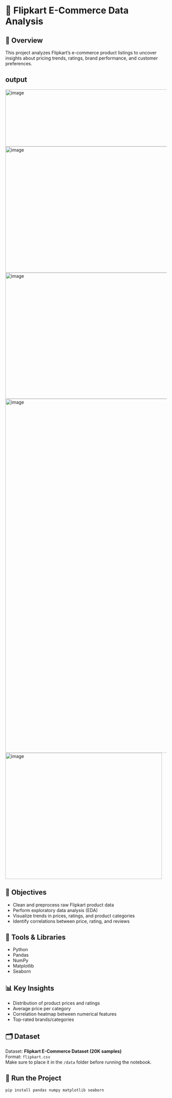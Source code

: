 # 🛒 Flipkart E-Commerce Data Analysis

## 📖 Overview
This project analyzes Flipkart’s e-commerce product listings to uncover insights about pricing trends, ratings, brand performance, and customer preferences.

## output
<img width="697" height="178" alt="image" src="https://github.com/user-attachments/assets/221cf25a-27c1-43c4-a1f5-9cfe15f51868" />
<img width="635" height="393" alt="image" src="https://github.com/user-attachments/assets/e2d46148-5e3f-4222-af81-2dc67e23e797" />
<img width="556" height="393" alt="image" src="https://github.com/user-attachments/assets/92aa53b9-ec54-467d-acb9-835a60d7a113" />
<img width="704" height="1103" alt="image" src="https://github.com/user-attachments/assets/7f797b43-8a43-44e0-b391-829a124c4344" />
<img width="489" height="393" alt="image" src="https://github.com/user-attachments/assets/c0776f9e-25d8-402d-8dff-bfea4dc1193c" />


## 🎯 Objectives
- Clean and preprocess raw Flipkart product data  
- Perform exploratory data analysis (EDA)  
- Visualize trends in prices, ratings, and product categories  
- Identify correlations between price, rating, and reviews  

## 🧠 Tools & Libraries
- Python  
- Pandas  
- NumPy  
- Matplotlib  
- Seaborn  

## 📊 Key Insights
- Distribution of product prices and ratings  
- Average price per category  
- Correlation heatmap between numerical features  
- Top-rated brands/categories  

## 🗂️ Dataset
Dataset: **Flipkart E-Commerce Dataset (20K samples)**  
Format: `flipkart.csv`  
Make sure to place it in the `/data` folder before running the notebook.

## 🚀 Run the Project
```bash
pip install pandas numpy matplotlib seaborn
